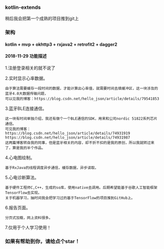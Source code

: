 ### kotlin-extends
稍后我会把第一个成熟的项目推到git上

### 架构
#### kotlin + mvp + okhttp3 + rxjava2 + retrofit2 + dagger2

#### 2018-11-29 功能描述


1.注册登录相关的就不说了

2.实时显示心率数据。

    由于算法需要缓存一段时间的数据，才能计算出心率值，就需要时间去填缓冲区，这一块涉及的蓝牙4.0大数据传输问题，
    可以见我的博客：https://blog.csdn.net/hello_json/article/details/79541853

3.蓝牙BLE连接通信。

    这一块有时间单独介绍，我还有做个一个BLE通信的SDK，用来和公司nordic 51822系列芯片通信。
    可见我的博客：
    https://blog.csdn.net/hello_json/article/details/74931919
    https://blog.csdn.net/hello_json/article/details/74931987
    这两篇博客转自我的同事，但是蓝牙相关的内容，却不折不扣的是我的原创，所以我就转过来了，算是我的半个作品。

4.心电图绘制。

    基于RxJava的线程调度异步通信，缓存数据，异步读取。

5.心电诊断算法。

    基于硬件工程师C,C++，生成的so库，使用native去调用。后期希望能基于谷歌人工智能框架TensorFlow去实现。
    关于机器学习，抽时间我会把学习过的基于TensorFlow的项目推到GitHub上。

6.报告页面。

    分页式加载，网上资料很多。

7.仅用于个人学习使用！


### 如果有帮助到你，请给点个star！
